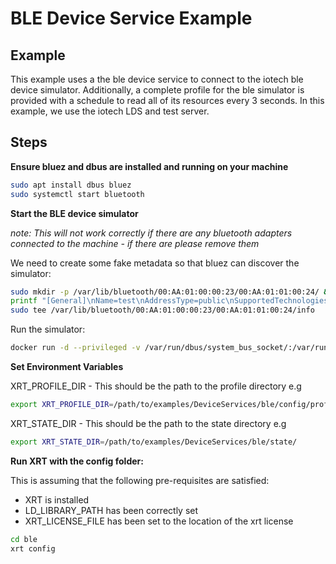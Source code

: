 # BLE Device Service Example

## Example

This example uses a the ble device service to connect to the iotech ble device simulator.
Additionally, a complete profile for the ble simulator is provided with a schedule to read all of its resources every 3 seconds.
In this example, we use the iotech LDS and test server.

## Steps

**Ensure bluez and dbus are installed and running on your machine**

```bash
sudo apt install dbus bluez
sudo systemctl start bluetooth
```

**Start the BLE device simulator**

*note: This will not work correctly if there are any bluetooth adapters connected to the machine - if there are please remove them*

We need to create some fake metadata so that bluez can discover the simulator:

```bash
sudo mkdir -p /var/lib/bluetooth/00:AA:01:00:00:23/00:AA:01:01:00:24/ && \
printf "[General]\nName=test\nAddressType=public\nSupportedTechnologies=LE;\nTrusted=false\nBlocked=false" | \
sudo tee /var/lib/bluetooth/00:AA:01:00:00:23/00:AA:01:01:00:24/info
```

Run the simulator:

```bash
docker run -d --privileged -v /var/run/dbus/system_bus_socket/:/var/run/dbus/system_bus_socket/ iotechsys/ble-sim:1.0 --script /example-scripts/test-device.lua
```

**Set Environment Variables**

XRT_PROFILE_DIR - This should be the path to the profile directory e.g

```bash
export XRT_PROFILE_DIR=/path/to/examples/DeviceServices/ble/config/profiles/
```

XRT_STATE_DIR - This should be the path to the state directory e.g

```bash
export XRT_STATE_DIR=/path/to/examples/DeviceServices/ble/state/
```

**Run XRT with the config folder:**

This is assuming that the following pre-requisites are satisfied:

* XRT is installed
* LD_LIBRARY_PATH has been correctly set
* XRT_LICENSE_FILE has been set to the location of the xrt license 

```bash
cd ble
xrt config
```
